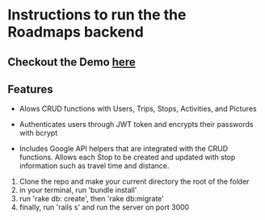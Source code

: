# Instructions to run the the Roadmaps backend
## Checkout the Demo [here](https://myroadmap.herokuapp.com/login)

## Features

* Alows CRUD functions with Users, Trips, Stops, Activities, and Pictures

* Authenticates users through JWT token and encrypts their passwords with bcrypt

* Includes Google API helpers that are integrated with the CRUD functions. Allows each Stop to be created and updated with stop information such as travel time and distance.


1. Clone the repo and make your current directory the root of the folder
2. in your terminal, run 'bundle install'
3. run 'rake db: create', then 'rake db:migrate'
4. finally, run 'rails s' and run the server on port 3000
